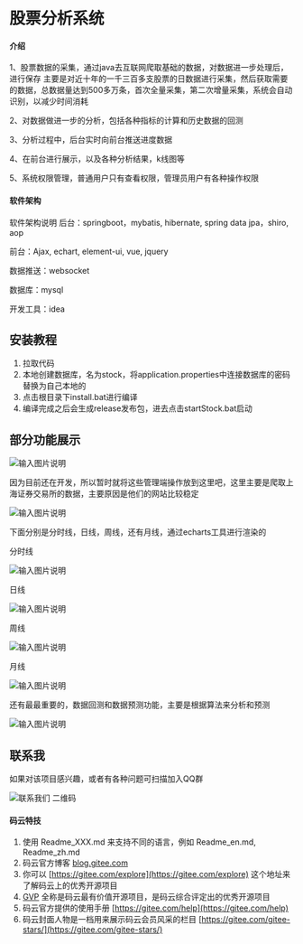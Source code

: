 # 股票分析系统

#### 介绍

1、股票数据的采集，通过java去互联网爬取基础的数据，对数据进一步处理后，进行保存
主要是对近十年的一千三百多支股票的日数据进行采集，然后获取需要的数据，总数据量达到500多万条，首次全量采集，第二次增量采集，系统会自动识别，以减少时间消耗

2、对数据做进一步的分析，包括各种指标的计算和历史数据的回测

3、分析过程中，后台实时向前台推送进度数据

4、在前台进行展示，以及各种分析结果，k线图等

5、系统权限管理，普通用户只有查看权限，管理员用户有各种操作权限


#### 软件架构
软件架构说明
后台：springboot，mybatis, hibernate, spring data jpa，shiro, aop

前台：Ajax, echart, element-ui, vue, jquery

数据推送：websocket

数据库：mysql

开发工具：idea

## 安装教程

1. 拉取代码
2. 本地创建数据库，名为stock，将application.properties中连接数据库的密码替换为自己本地的
3. 点击根目录下install.bat进行编译
4. 编译完成之后会生成release发布包，进去点击startStock.bat启动

## 部分功能展示
![输入图片说明](https://images.gitee.com/uploads/images/2020/0405/155558_c0cec849_947714.png "屏幕截图.png")

因为目前还在开发，所以暂时就将这些管理端操作放到这里吧，这里主要是爬取上海证券交易所的数据，主要原因是他们的网站比较稳定

![输入图片说明](https://images.gitee.com/uploads/images/2020/0405/155812_f6d10a18_947714.png "屏幕截图.png")

下面分别是分时线，日线，周线，还有月线，通过echarts工具进行渲染的

分时线

![输入图片说明](https://images.gitee.com/uploads/images/2020/0405/160017_3803163a_947714.png "屏幕截图.png")

日线

![输入图片说明](https://images.gitee.com/uploads/images/2020/0405/160323_3f930c65_947714.png "屏幕截图.png")

周线

![输入图片说明](https://images.gitee.com/uploads/images/2020/0405/160419_cfcd225f_947714.png "屏幕截图.png")

月线

![输入图片说明](https://images.gitee.com/uploads/images/2020/0405/160626_c9459226_947714.png "屏幕截图.png")

还有最最重要的，数据回测和数据预测功能，主要是根据算法来分析和预测

![输入图片说明](https://images.gitee.com/uploads/images/2020/0405/160856_af237bf6_947714.png "屏幕截图.png")


## 联系我
如果对该项目感兴趣，或者有各种问题可扫描加入QQ群

![联系我们 二维码](https://pan.qiwenshare.com/docs/assets/img/contactUs.22ecf52e.png)



#### 码云特技

1.  使用 Readme\_XXX.md 来支持不同的语言，例如 Readme\_en.md, Readme\_zh.md
2.  码云官方博客 [blog.gitee.com](https://blog.gitee.com)
3.  你可以 [https://gitee.com/explore](https://gitee.com/explore) 这个地址来了解码云上的优秀开源项目
4.  [GVP](https://gitee.com/gvp) 全称是码云最有价值开源项目，是码云综合评定出的优秀开源项目
5.  码云官方提供的使用手册 [https://gitee.com/help](https://gitee.com/help)
6.  码云封面人物是一档用来展示码云会员风采的栏目 [https://gitee.com/gitee-stars/](https://gitee.com/gitee-stars/)

